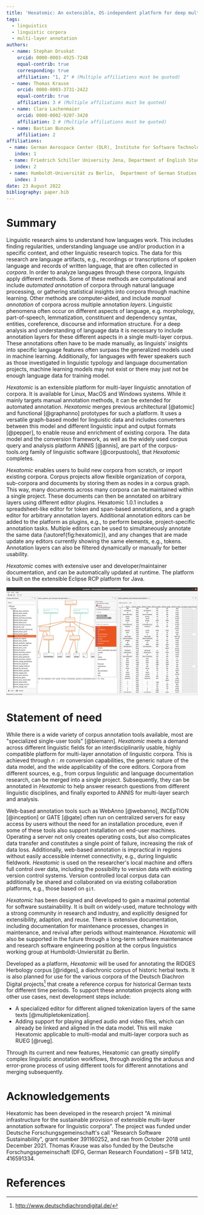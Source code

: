```yaml
---
title: 'Hexatomic: An extensible, OS-independent platform for deep multi-layer linguistic annotation of corpora'
tags:
  - linguistics
  - linguistic corpora
  - multi-layer annotation
authors:
  - name: Stephan Druskat
    orcid: 0000-0003-4925-7248
    equal-contrib: true
    corresponding: true
    affiliation: "1, 2" # (Multiple affiliations must be quoted)
  - name: Thomas Krause
    orcid: 0000-0003-3731-2422
    equal-contrib: true
    affiliation: 3 # (Multiple affiliations must be quoted)
  - name: Clara Lachenmaier
    orcid: 0000-0002-9207-3420
    affiliation: 2 # (Multiple affiliations must be quoted)
  - name: Bastian Bunzeck
    affiliation: 2
affiliations:
 - name: German Aerospace Center (DLR), Institute for Software Technology, Berlin, Germany
   index: 1
 - name: Friedrich Schiller University Jena, Department of English Studies, Jena, Germany
   index: 2
 - name: Humboldt-Universität zu Berlin,  Department of German Studies and Linguistics, Berlin, Germany
   index: 3
date: 23 August 2022
bibliography: paper.bib
---
```


# Summary

Linguistic research aims to understand how languages work.
This includes finding regularities, understanding language use and/or production in a specific context, and other linguistic research topics.
The data for this research are language artifacts, e.g., recordings or transcriptions of spoken language and records of written language, that are often collected in *corpora*.
In order to analyze languages through these corpora, linguists apply different methods.
Some of these methods are computational and include *automated annotation* of corpora through natural language processing, or gathering statistical insights into corpora through machine learning.
Other methods are computer-aided, and include *manual annotation* of corpora across multiple annotation *layers*.
Linguistic phenomena often occur on different aspects of language, e.g. morphology, part-of-speech, lemmatization, constituent and dependency syntax, entities, coreference, discourse and information structure.
For a deep analysis and understanding of language data it is necessary to include annotation layers for these different aspects in a single multi-layer corpus.
These annotations often have to be made manually, as linguists' insights into specific language features often surpass the generalized models used in machine learning. Additionally, for languages with fewer speakers such as those investigated in linguistic typology and language documentation projects, machine learning models may not exist or there may just not be enough language data for training model.

*Hexatomic* is an extensible platform for multi-layer linguistic annotation of corpora. 
It is available for Linux, MacOS and Windows systems.
While it mainly targets manual annotation methods, it can be extended for automated annotation. 
*Hexatomic* merges previous architectural [@atomic] and functional [@graphanno] prototypes for such a platform.
It uses a versatile graph-based model for linguistic data and includes converters between this model and different linguistic input and output formats [@pepper], 
to enable reuse and enrichment of existing corpora.
The data model and the conversion framework, as well as the widely used corpus query and analysis platform ANNIS [@annis], 
are part of the corpus-tools.org family of linguistic software [@corpustools], that *Hexatomic* completes.

*Hexatomic* enables users to build new corpora from scratch, 
or import existing corpora.
Corpus projects allow flexible organization of corpora, sub-corpora and documents by storing them as nodes in a corpus graph.
This way, many documents across many corpora can be maintained within a single project.
These documents can then be annotated on arbitrary layers using different editor plugins.
Hexatomic 1.0.1 includes a spreadsheet-like editor for token and span-based annotations,
and a graph editor for arbitrary annotation layers.
Additional annotation editors can be added to the platform as plugins,
e.g., to perform bespoke, project-specific annotation tasks.
Multiple editors can be used to simultaneously annotate the same data (\autoref{fig:hexatomic}), and any changes that are made update any editors currently showing the same elements, e.g., tokens.
Annotation layers can also be filtered dynamically or manually for better usability.

*Hexatomic* comes with extensive user and developer/maintainer documentation, 
and can be automatically updated at runtime.
The platform is built on the extensible Eclipse RCP platform for Java.

![A screenshot of *Hexatomic* showing simultaneous annotation in graph and grid editors.\label{fig:hexatomic}](hexatomic.png)

# Statement of need

While there is a wide variety of corpus annotation tools available,
most are "specialized single-user tools" [@biemann].
*Hexatomic* meets a demand across different linguistic fields for an interdisciplinarily usable, 
highly compatible platform for multi-layer annotation of linguistic corpora.
This is achieved through $n:m$ conversion capabilities, 
the generic nature of the data model,
and the wide applicability of the core editors.
Corpora from different sources, e.g., from corpus linguistic and language documentation research, can be merged into a single project.
Subsequently, they can be annotated in *Hexatomic* to help answer research questions from different linguistic disciplines,
and finally exported to ANNIS for multi-layer search and analysis.

Web-based annotation tools such as WebAnno [@webanno], INCEpTION [@inception] or
GATE [@gate] often run on centralized servers for easy access by users without
the need for an installation procedure, even if some of these tools also support
installation on end-user machines.
Operating a server not only creates operating costs, but also complicates data transfer and constitutes a single point of failure, increasing the risk of data loss.
Additionally, web-based annotation is impractical in regions without easily accessible internet connectivity, e.g., during linguistic fieldwork.
*Hexatomic* is used on the researcher's local machine and offers full control over data, including the possibility to version data with existing version control systems.
Version controlled local corpus data can additionally be shared and collaborated on via existing collaboration platforms, e.g., those based on `git`.

*Hexatomic* has been designed and developed to gain a maximal potential for software sustainability.
It is built on widely-used, mature technology with a strong community in research and industry,
and explicitly designed for extensibility, adaption, and reuse.
There is extensive documentation, including documentation for maintenance processes, 
changes in maintenance, 
and revival after periods without maintenance.
*Hexatomic* will also be supported in the future through a long-term software maintenance and research software engineering position at the corpus linguistics working group at Humboldt-Unviersität zu Berlin.

Developed as a platform, *Hexatomic* will be used for annotating the RIDGES Herbology corpus [@ridges], a diachronic corpus of historic herbal texts.
It is also planned for use for the various corpora of the Deutsch Diachron Digital projects[^ddd] that create a reference corpus for historical German texts for different time periods.
To support these annotation projects along with other use cases, next development steps include:

- A specialized editor for different aligned tokenization layers of the same texts [@multipletokenization].
- Adding support for playing aligned audio and video files, which can already be linked and aligned in the data model. This will make Hexatomic applicable to multi-modal and multi-layer corpora such as RUEG [@rueg].

Through its current and new features, Hexatomic can greatly simplify complex linguistic annotation workflows, 
through avoiding the arduous and error-prone process of using different tools for different annotations and merging subsequently.

[^ddd]: <http://www.deutschdiachrondigital.de/>

# Acknowledgements

Hexatomic has been developed in the research project "A minimal infrastructure for the sustainable provision of extensible multi-layer annotation software for linguistic corpora". The project was funded under Deutsche Forschungsgemeinschaft's call "Research Software Sustainability", grant number 391160252, and ran from October 2018 until December 2021. 
Thomas Krause was also funded by the Deutsche Forschungsgemeinschaft (DFG, German Research Foundation) – SFB 1412, 416591334.

# References